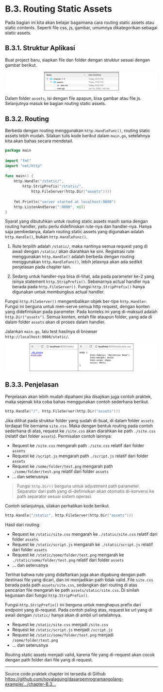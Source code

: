 # B.3. Routing Static Assets

Pada bagian ini kita akan belajar bagaimana cara routing static assets atau static contents. Seperti file css, js, gambar, umumnya dikategorikan sebagai static assets.

## B.3.1. Struktur Aplikasi

Buat project baru, siapkan file dan folder dengan struktur sesuai dengan gambar berikut.

![Structure](images/B_routing_static_assets_1_structure.png)

Dalam folder `assets`, isi dengan file apapun, bisa gambar atau file js. Selanjutnya masuk ke bagian routing static assets.

## B.3.2. Routing

Berbeda dengan routing menggunakan `http.HandleFunc()`, routing static assets lebih mudah. Silakan tulis kode berikut dalam `main.go`, setelahnya kita akan bahas secara mendetail.

```go
package main

import "fmt"
import "net/http"

func main() {
    http.Handle("/static/",
        http.StripPrefix("/static/",
            http.FileServer(http.Dir("assets"))))

    fmt.Println("server started at localhost:9000")
    http.ListenAndServe(":9000", nil)
}
```

Syarat yang dibutuhkan untuk routing static assets masih sama dengan routing handler, yaitu perlu didefiniskan rute-nya dan handler-nya. Hanya saja pembedanya, dalam routing static assets yang digunakan adalah `http.Handle()`, bukan `http.HandleFunc()`.

 1. Rute terpilih adalah `/static/`, maka nantinya semua request yang di awali dengan `/static/` akan diarahkan ke sini. Registrasi rute menggunakan `http.Handle()` adalah berbeda dengan routing menggunakan `http.HandleFunc()`, lebih jelasnya akan ada sedikit penjelasan pada chapter lain.

 2. Sedang untuk handler-nya bisa di-lihat, ada pada parameter ke-2 yang isinya statement `http.StripPrefix()`. Sebenarnya actual handler nya berada pada `http.FileServer()`. Fungsi `http.StripPrefix()` hanya digunakan untuk membungkus actual handler.

Fungsi `http.FileServer()` mengembalikan objek ber-tipe `http.Handler`. Fungsi ini berguna untuk men-serve semua http request, dengan konten yang didefinisikan pada parameter. Pada konteks ini yang di-maksud adalah `http.Dir("assets")`. Semua konten, entah file ataupun folder, yang ada di dalam folder `assets` akan di proses dalam handler.

Jalankan `main.go`, lalu test hasilnya di browser `http://localhost:9000/static/`.

![Structure](images/B_routing_static_assets_2_preview.png)

## B.3.3. Penjelasan

Penjelasan akan lebih mudah dipahami jika disajikan juga contoh praktek, maka sejenak kita coba bahas menggunakan contoh sederhana berikut.

```go
http.Handle("/", http.FileServer(http.Dir("assets")))
```

Jika dilihat pada struktur folder yang sudah di-buat, di dalam folder `assets` terdapat file bernama `site.css`. Maka dengan bentuk routing pada contoh sederhana di atas, request ke `/site.css` akan diarahkan ke path `./site.css` (relatif dari folder `assets`). Permisalan contoh lainnya:

 * Request ke `/site.css` mengarah path `./site.css` relatif dari folder `assets`
 * Request ke `/script.js` mengarah path `./script.js` relatif dari folder `assets`
 * Request ke `/some/folder/test.png` mengarah path `./some/folder/test.png` relatif dari folder `assets`
 * ... dan seterusnya

> Fungsi `http.Dir()` berguna untuk adjustment path parameter. Separator dari path yang di-definisikan akan otomatis di-konversi ke path separator sesuai sistem operasi.

Contoh selanjutnya, silakan perhatikan kode berikut.

```go
http.Handle("/static", http.FileServer(http.Dir("assets")))
```

Hasil dari routing:

 * Request ke `/static/site.css` mengarah ke `./static/site.css` relatif dari folder `assets`
 * Request ke `/static/script.js` mengarah ke `./static/script.js` relatif dari folder `assets`
 * Request ke `/static/some/folder/test.png` mengarah ke `./static/some/folder/test.png` relatif dari folder `assets`
 * ... dan seterusnya

Terlihat bahwa rute yang didaftarkan juga akan digabung dengan path destinasi file yang dicari, dan ini menjadikan path tidak valid. File `site.css` berada pada path `assets/site.css`, sedangkan dari routing di atas pencarian file mengarah ke path `assets/static/site.css`. Di sinilah kegunaan dari fungsi `http.StripPrefix()`.

Fungsi `http.StripPrefix()` ini berguna untuk menghapus prefix dari endpoint yang di-request. Pada contoh paling atas, request ke url yang di awali dengan `/static/` hanya akan di ambil url setelahnya.

 * Request ke `/static/site.css` menjadi `/site.css`
 * Request ke `/static/script.js` menjadi `/script.js`
 * Request ke `/static/some/folder/test.png` menjadi `/some/folder/test.png`
 * ... dan seterusnya

Routing static assets menjadi valid, karena file yang di-request akan cocok dengan path folder dari file yang di request.

---

<div class="source-code-link">
    <div class="source-code-link-message">Source code praktek chapter ini tersedia di Github</div>
    <a href="https://github.com/novalagung/dasarpemrogramangolang-example/tree/master/chapter-B.3-routing-static-assets">https://github.com/novalagung/dasarpemrogramangolang-example/.../chapter-B.3...</a>
</div>
